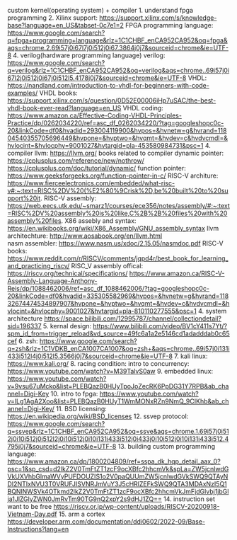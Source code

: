 custom kernel(operating system) + compiler
	1. understand fpga programming
	2. Xilinx support: https://support.xilinx.com/s/knowledge-base?language=en_US&tabset-0c7e1=2
		FPGA programming language:  https://www.google.com/search?q=fpga+programming+language&rlz=1C1CHBF_enCA952CA952&oq=fpga&aqs=chrome.2.69i57j0i67l7j0i512j0i67.3864j0j7&sourceid=chrome&ie=UTF-8
	4. verilog(hardware programming language)
		verilog: https://www.google.com/search?q=verilog&rlz=1C1CHBF_enCA952CA952&oq=verilog&aqs=chrome..69i57j0i67l2j0i512j0i67j0i512l5.4178j0j7&sourceid=chrome&ie=UTF-8
		VHDL: https://nandland.com/introduction-to-vhdl-for-beginners-with-code-examples/
		VHDL books: https://support.xilinx.com/s/question/0D52E00006iHp7uSAC/the-best-vhdl-book-ever-read?language=en_US
		VHDL coding: https://www.amazon.ca/Effective-Coding-VHDL-Principles-Practice/dp/0262034220/ref=asc_df_0262034220/?tag=googleshopc0c-20&linkCode=df0&hvadid=293004119900&hvpos=&hvnetw=g&hvrand=11804540355705696449&hvpone=&hvptwo=&hvqmt=&hvdev=c&hvdvcmdl=&hvlocint=&hvlocphy=9001027&hvtargid=pla-453580984731&psc=1
	4. compiler
		llvm: https://llvm.org/
		books related to compiler
		dynamic pointer: https://cplusplus.com/reference/new/nothrow/
			https://cplusplus.com/doc/tutorial/dynamic/
		function pointer: https://www.geeksforgeeks.org/function-pointer-in-c/
		RISC-V architure: https://www.fierceelectronics.com/embedded/what-risc-v#:~:text=RISC%2DV%20(%E2%80%9Crisk%2D,be%20built%20to%20support%20it.
		RISC-V assembly: https://web.eecs.utk.edu/~smarz1/courses/ece356/notes/assembly/#:~:text=RISC%2DV%20assembly%20is%20like,C%2B%2B%20files%20with%20assembly%20files.
		X86 assebly and syntax: https://en.wikibooks.org/wiki/X86_Assembly/GNU_assembly_syntax
		llvm architechture: http://www.aosabook.org/en/llvm.html	
		nasm assembler: https://www.nasm.us/xdoc/2.15.05/nasmdoc.pdf
		RISC-V books: https://www.reddit.com/r/RISCV/comments/jqpd4r/best_book_for_learning_and_practicing_riscv/
		RISC_V assembly offical: https://riscv.org/technical/specifications/
		https://www.amazon.ca/RISC-V-Assembly-Language-Anthony-Reis/dp/1088462006/ref=asc_df_1088462006/?tag=googleshopc0c-20&linkCode=df0&hvadid=335305582969&hvpos=&hvnetw=g&hvrand=11832674474534897907&hvpone=&hvptwo=&hvqmt=&hvdev=c&hvdvcmdl=&hvlocint=&hvlocphy=9001027&hvtargid=pla-810110277555&psc=1
	4. system architecture
		https://space.bilibili.com/12995787/channel/collectiondetail?sid=196337
	5. kernal design: https://www.bilibili.com/video/BV1cY411s7Yt/?spm_id_from=trigger_reload&vd_source=49fc6a1a2e5146cd1adadddab0c65cef
	6. zsh: https://www.google.com/search?q=zsh&rlz=1C1VDKB_enCA1007CA1007&oq=zsh+&aqs=chrome..69i57j0i131i433i512l4j0i512l5.3566j0j7&sourceid=chrome&ie=UTF-8
	7. kali linux: https://www.kali.org/
	8. racing condition:
		intro to concurrency: https://www.youtube.com/watch?v=M39TalvS0aw
	9. embedded linux: https://www.youtube.com/watch?v=9vsu67uMcko&list=PLEBQazB0HUyTpoJoZecRK6PpDG31Y7RPB&ab_channel=Digi-Key
	10. intro to fpga: https://www.youtube.com/watch?v=lLg1AgA2Xoo&list=PLEBQazB0HUyT1WmMONxRZn9NmQ_9CIKhb&ab_channel=Digi-Key/
	11. BSD licensing: https://en.wikipedia.org/wiki/BSD_licenses
	12. ssvep protocol: https://www.google.com/search?q=ssvep&rlz=1C1CHBF_enCA952CA952&oq=ssve&aqs=chrome.1.69i57j0i512j0i10i512j0i512l2j0i10i512j0i10i131i433i512j0i433j0i10i512j0i10i131i433i512.4795j0j7&sourceid=chrome&ie=UTF-8
	13. building custom programming language: https://www.amazon.ca/dp/1800204809/ref=sspa_dk_hqp_detail_aax_0?psc=1&sp_csd=d2lkZ2V0TmFtZT1zcF9ocXBfc2hhcmVk&spLa=ZW5jcnlwdGVkUXVhbGlmaWVyPUFDOUZIS1o2V0paQUUmZW5jcnlwdGVkSWQ9QTAyNDI2NTIxNVU3T0VRUFJISVNRJmVuY3J5cHRlZEFkSWQ9QTA3MDAxNzI5Q1BQNlNWSVk4OTkmd2lkZ2V0TmFtZT1zcF9ocXBfc2hhcmVkJmFjdGlvbj1jbGlja1JlZGlyZWN0JmRvTm90TG9nQ2xpY2s9dHJ1ZQ==
	14. instruction set want to be free
	 https://riscv.or.jp/wp-content/uploads/RISCV-20200918-Vietnam-Day.pdf
	15. arm a cortex https://developer.arm.com/documentation/ddi0602/2022-09/Base-Instructions?lang=en